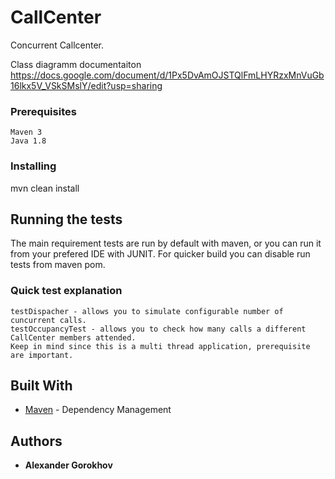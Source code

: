 # CallCenter

Concurrent Callcenter.

Class diagramm documentaiton https://docs.google.com/document/d/1Px5DvAmOJSTQlFmLHYRzxMnVuGb16lkx5V_VSkSMslY/edit?usp=sharing

### Prerequisites

```
Maven 3
Java 1.8
```

### Installing

mvn clean install

## Running the tests

The main requirement tests are run by default with maven, or you can run it from your prefered IDE with JUNIT.
For quicker build you can disable run tests from maven pom.

### Quick test explanation
```
testDispacher - allows you to simulate configurable number of cuncurrent calls.
testOccupancyTest - allows you to check how many calls a different CallCenter members attended.
Keep in mind since this is a multi thread application, prerequisite are important.
```

## Built With

* [Maven](https://maven.apache.org/) - Dependency Management

## Authors

* **Alexander Gorokhov**




